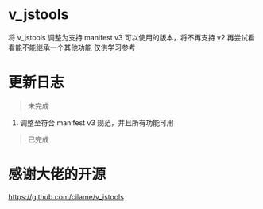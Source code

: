 # v_jstools

将 v_jstools 调整为支持 manifest v3 可以使用的版本，将不再支持 v2 再尝试看看能不能继承一个其他功能
仅供学习参考

# 更新日志

> 未完成

1. 调整至符合 manifest v3 规范，并且所有功能可用

> 已完成

# 感谢大佬的开源

https://github.com/cilame/v_jstools
